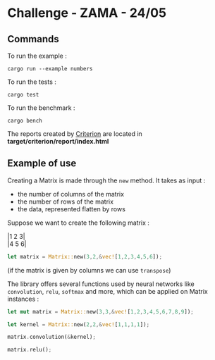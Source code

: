 # Challenge - ZAMA - 24/05

## Commands

To run the example : 
```
cargo run --example numbers
```

To run the tests : 
```
cargo test
```

To run the benchmark : 
```
cargo bench
```

The reports created by [Criterion](https://github.com/bheisler/criterion.rs) are located in **target/criterion/report/index.html**

## Example of use

Creating a Matrix is made through the ```new``` method. It takes as input :
* the number of columns of the matrix
* the number of rows of the matrix
* the data, represented flatten by rows

Suppose we want to create the following matrix : 

|1 2 3|   
|4 5 6|

```rust
let matrix = Matrix::new(3,2,&vec![1,2,3,4,5,6]);
```
(if the matrix is given by columns we can use ```transpose```)

The library offers several functions used by neural networks like ```convolution```, ```relu```, ```softmax``` and more, which can be applied on Matrix instances :

```rust
let mut matrix = Matrix::new(3,3,&vec![1,2,3,4,5,6,7,8,9]);

let kernel = Matrix::new(2,2,&vec![1,1,1,1]);

matrix.convolution(&kernel);

matrix.relu();
```